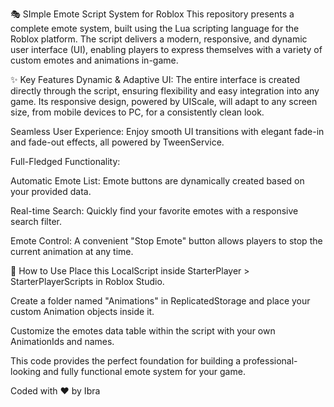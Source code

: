 🎭 SImple Emote Script System for Roblox
This repository presents a complete emote system, built using the Lua scripting language for the Roblox platform. The script delivers a modern, responsive, and dynamic user interface (UI), enabling players to express themselves with a variety of custom emotes and animations in-game.

✨ Key Features
Dynamic & Adaptive UI: The entire interface is created directly through the script, ensuring flexibility and easy integration into any game. Its responsive design, powered by UIScale, will adapt to any screen size, from mobile devices to PC, for a consistently clean look.

Seamless User Experience: Enjoy smooth UI transitions with elegant fade-in and fade-out effects, all powered by TweenService.

Full-Fledged Functionality:

Automatic Emote List: Emote buttons are dynamically created based on your provided data.

Real-time Search: Quickly find your favorite emotes with a responsive search filter.

Emote Control: A convenient "Stop Emote" button allows players to stop the current animation at any time.

🚀 How to Use
Place this LocalScript inside StarterPlayer > StarterPlayerScripts in Roblox Studio.

Create a folder named "Animations" in ReplicatedStorage and place your custom Animation objects inside it.

Customize the emotes data table within the script with your own AnimationIds and names.

This code provides the perfect foundation for building a professional-looking and fully functional emote system for your game.

Coded with ❤️ by Ibra
